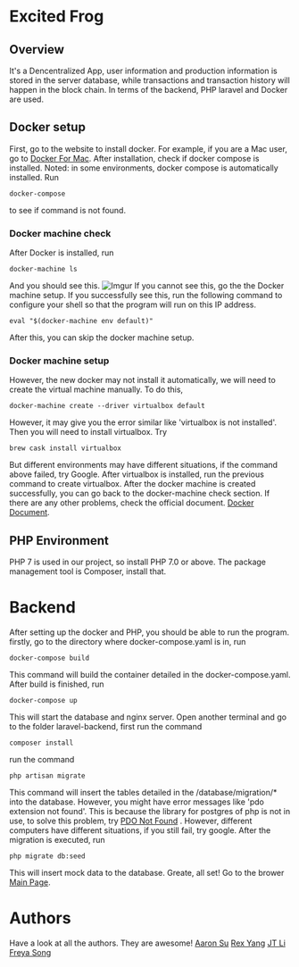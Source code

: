 # Excited Frog
## Overview
It's a Dencentralized App, user information and production information is stored in the server database,  while transactions and transaction history will happen in the block chain. 
In terms of the backend, PHP laravel and Docker are used.

## Docker setup

First, go to the website to install docker. For example, if you are a Mac user, go to [Docker For Mac](https://docs.docker.com/docker-for-mac/install/#install-and-run-docker-for-mac).
After installation, check if docker compose is installed. Noted: in some environments, docker compose is automatically installed.
Run
```
docker-compose 
```
to see if command is not found.
### Docker machine check
After Docker is installed, run
```
docker-machine ls
```
And you should see this.
![Imgur](https://i.imgur.com/XQTxT9h.png)
If you cannot see this, go the the Docker machine setup.
If you successfully see this, run the following command to configure your shell so that the program will run on this IP address.
```
eval "$(docker-machine env default)"
```
After this, you can skip the docker machine setup.

### Docker machine setup
However, the new docker may not install it automatically, we will need to create the virtual machine manually. To do this, 
```
docker-machine create --driver virtualbox default
```
However, it may give you the error similar like
'virtualbox is not installed'.
Then you will need to install virtualbox.
Try
```
brew cask install virtualbox
```
But different environments may have different situations, if the command above failed, try Google.
After virtualbox is installed, run the previous command to create virtualbox. 
After the docker machine is created successfully, you can go back to the docker-machine check section.
If there are any other problems, check the official document.
[Docker Document](https://docs.docker.com/machine/get-started/#create-a-machine).
## PHP Environment
PHP 7 is used in our project, so install PHP 7.0 or above.
The package management tool is Composer, install that.

# Backend
After setting up the docker and PHP, you should be able to run the program.
firstly, go to the directory where docker-compose.yaml is in, run
```
docker-compose build
```
This command will build the container detailed in the docker-compose.yaml.
After build is finished, run 
```
docker-compose up
```
This will start the database and nginx server.
Open another terminal and go to the folder laravel-backend,
first run the command 
```
composer install
```
run the command
```
php artisan migrate
```
This command will insert the tables detailed in the /database/migration/* into the database.
However, you might have error messages like 'pdo extension not found'. This is because the library for postgres of php is not in use, to solve this problem, try [PDO Not Found](https://help.guebs.eu/how-to-enable-postgresql-extension-for-php/) . However, different computers have different situations, if you still fail, try google.
After the migration is executed, run
```
php migrate db:seed
```
This will insert mock data to the database. 
Greate, all set! Go to the brower [Main Page](http://192.168.99.100/indexD.html#/login).
# Authors
Have a look at all the authors. They are awesome!
[Aaron Su](https://github.com/AaronSuAu)
[Rex Yang](https://github.com/yangyjrex)
[JT Li]([https://github.com/Jt-Li](https://github.com/Jt-Li))
[Freya Song](https://github.com/freyasong) 
